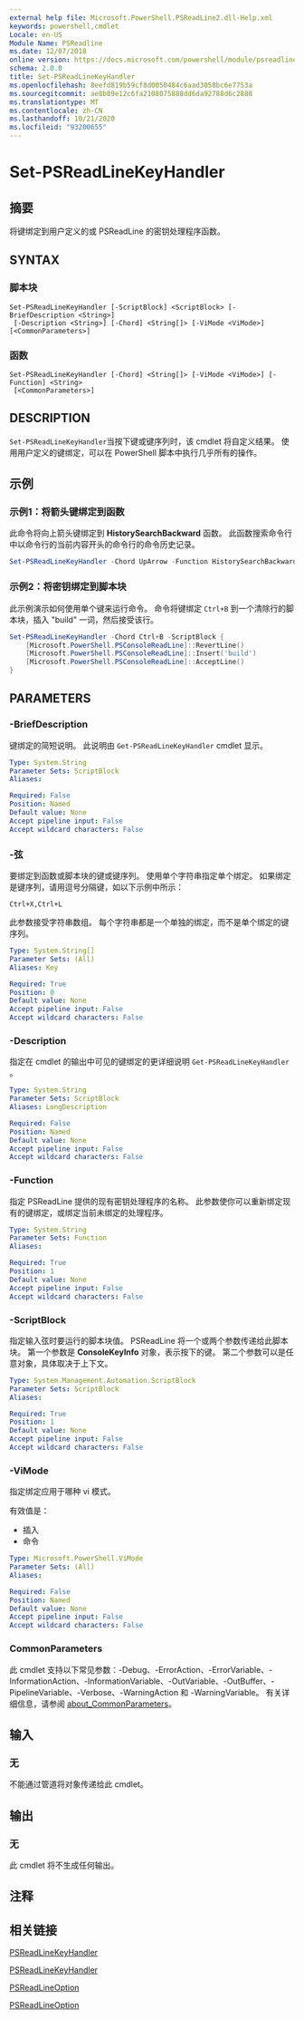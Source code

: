 ```yaml
---
external help file: Microsoft.PowerShell.PSReadLine2.dll-Help.xml
keywords: powershell,cmdlet
Locale: en-US
Module Name: PSReadline
ms.date: 12/07/2018
online version: https://docs.microsoft.com/powershell/module/psreadline/set-psreadlinekeyhandler?view=powershell-5.1&WT.mc_id=ps-gethelp
schema: 2.0.0
title: Set-PSReadLineKeyHandler
ms.openlocfilehash: 8eefd819b59cf8d0050484c6aad3058bc6e7753a
ms.sourcegitcommit: ae8b89e12c6fa2108075888dd6da92788d6c2888
ms.translationtype: MT
ms.contentlocale: zh-CN
ms.lasthandoff: 10/21/2020
ms.locfileid: "93200655"
---
```

# Set-PSReadLineKeyHandler

## 摘要
将键绑定到用户定义的或 PSReadLine 的密钥处理程序函数。

## SYNTAX

### 脚本块

```
Set-PSReadLineKeyHandler [-ScriptBlock] <ScriptBlock> [-BriefDescription <String>]
 [-Description <String>] [-Chord] <String[]> [-ViMode <ViMode>] [<CommonParameters>]
```

### 函数

```
Set-PSReadLineKeyHandler [-Chord] <String[]> [-ViMode <ViMode>] [-Function] <String>
 [<CommonParameters>]
```

## DESCRIPTION

`Set-PSReadLineKeyHandler`当按下键或键序列时，该 cmdlet 将自定义结果。 使用用户定义的键绑定，可以在 PowerShell 脚本中执行几乎所有的操作。

## 示例

### 示例1：将箭头键绑定到函数

此命令将向上箭头键绑定到 **HistorySearchBackward** 函数。 此函数搜索命令行中以命令行的当前内容开头的命令行的命令历史记录。

```powershell
Set-PSReadLineKeyHandler -Chord UpArrow -Function HistorySearchBackward
```

### 示例2：将密钥绑定到脚本块

此示例演示如何使用单个键来运行命令。 命令将键绑定 `Ctrl+B` 到一个清除行的脚本块，插入 "build" 一词，然后接受该行。

```powershell
Set-PSReadLineKeyHandler -Chord Ctrl+B -ScriptBlock {
    [Microsoft.PowerShell.PSConsoleReadLine]::RevertLine()
    [Microsoft.PowerShell.PSConsoleReadLine]::Insert('build')
    [Microsoft.PowerShell.PSConsoleReadLine]::AcceptLine()
}
```

## PARAMETERS

### -BriefDescription

键绑定的简短说明。 此说明由 `Get-PSReadLineKeyHandler` cmdlet 显示。

```yaml
Type: System.String
Parameter Sets: ScriptBlock
Aliases:

Required: False
Position: Named
Default value: None
Accept pipeline input: False
Accept wildcard characters: False
```

### -弦

要绑定到函数或脚本块的键或键序列。 使用单个字符串指定单个绑定。 如果绑定是键序列，请用逗号分隔键，如以下示例中所示：

`Ctrl+X,Ctrl+L`

此参数接受字符串数组。 每个字符串都是一个单独的绑定，而不是单个绑定的键序列。

```yaml
Type: System.String[]
Parameter Sets: (All)
Aliases: Key

Required: True
Position: 0
Default value: None
Accept pipeline input: False
Accept wildcard characters: False
```

### -Description

指定在 cmdlet 的输出中可见的键绑定的更详细说明 `Get-PSReadLineKeyHandler` 。

```yaml
Type: System.String
Parameter Sets: ScriptBlock
Aliases: LongDescription

Required: False
Position: Named
Default value: None
Accept pipeline input: False
Accept wildcard characters: False
```

### -Function

指定 PSReadLine 提供的现有密钥处理程序的名称。 此参数使你可以重新绑定现有的键绑定，或绑定当前未绑定的处理程序。

```yaml
Type: System.String
Parameter Sets: Function
Aliases:

Required: True
Position: 1
Default value: None
Accept pipeline input: False
Accept wildcard characters: False
```

### -ScriptBlock

指定输入弦时要运行的脚本块值。 PSReadLine 将一个或两个参数传递给此脚本块。 第一个参数是 **ConsoleKeyInfo** 对象，表示按下的键。 第二个参数可以是任意对象，具体取决于上下文。

```yaml
Type: System.Management.Automation.ScriptBlock
Parameter Sets: ScriptBlock
Aliases:

Required: True
Position: 1
Default value: None
Accept pipeline input: False
Accept wildcard characters: False
```

### -ViMode

指定绑定应用于哪种 vi 模式。

有效值是：

- 插入
- 命令

```yaml
Type: Microsoft.PowerShell.ViMode
Parameter Sets: (All)
Aliases:

Required: False
Position: Named
Default value: None
Accept pipeline input: False
Accept wildcard characters: False
```

### CommonParameters

此 cmdlet 支持以下常见参数：-Debug、-ErrorAction、-ErrorVariable、-InformationAction、-InformationVariable、-OutVariable、-OutBuffer、-PipelineVariable、-Verbose、-WarningAction 和 -WarningVariable。 有关详细信息，请参阅 [about_CommonParameters](https://go.microsoft.com/fwlink/?LinkID=113216)。

## 输入

### 无

不能通过管道将对象传递给此 cmdlet。

## 输出

### 无

此 cmdlet 将不生成任何输出。

## 注释

## 相关链接

[PSReadLineKeyHandler](Get-PSReadLineKeyHandler.md)

[PSReadLineKeyHandler](Remove-PSReadLineKeyHandler.md)

[PSReadLineOption](Get-PSReadLineOption.md)

[PSReadLineOption](Set-PSReadLineOption.md)
